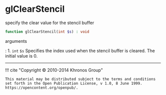 # glClearStencil
specify the clear value for the stencil buffer

```php
function glClearStencil(int $s) : void
```

arguments

:    1. `int` `$s` Specifies the index used when the stencil buffer is cleared.
    The initial value is 0.

---
     

!!! cite "Copyright © 2010-2014 Khronos Group"

    This material may be distributed subject to the terms and conditions set forth in the Open Publication License, v 1.0, 8 June 1999. https://opencontent.org/openpub/.